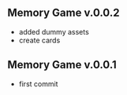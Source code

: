 ## Memory Game v.0.0.2

-   added dummy assets
-   create cards

## Memory Game v.0.0.1

-   first commit
